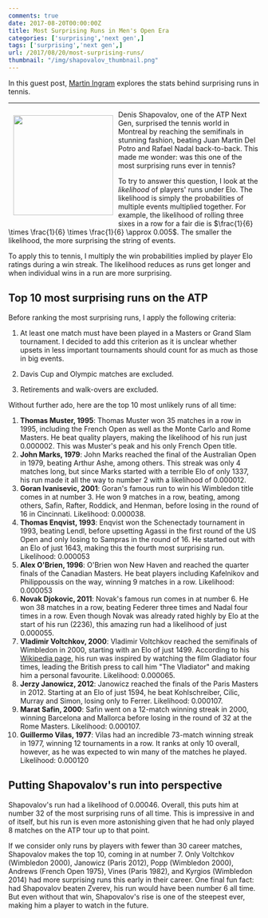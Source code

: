 ```yaml
---
comments: true
date: 2017-08-20T00:00:00Z
title: Most Surprising Runs in Men's Open Era
categories: ['surprising','next gen',]
tags: ['surprising','next gen',]
url: /2017/08/20/most-surprising-runs/
thumbnail: "/img/shapovalov_thumbnail.png"
---
```


In this guest post, [Martin Ingram](https://twitter.com/Xenophar) explores the stats behind surprising runs in tennis.

<!--more-->

<hr>

<div style="float:left;padding:2%;">
<img src="/img/shapovalov_thumbnail.png" width=200 />
</div>

Denis Shapovalov, one of the ATP Next Gen, surprised the tennis world in Montreal by reaching the semifinals in stunning fashion, beating Juan Martin Del Potro and Rafael Nadal back-to-back. This made me wonder: was this one of the most surprising runs ever in tennis?

To try to answer this question, I look at the _likelihood_ of players' runs under Elo. The likelihood is simply the probabilities of multiple events multiplied together. For example, the likelihood of rolling three sixes in a row for a fair die is $\frac{1}{6} \times \frac{1}{6} \times \frac{1}{6} \approx 0.005$. The smaller the likelihood, the more surprising the string of events.

To apply this to tennis, I multiply the win probabilities implied by player Elo ratings during a win streak. The likelihood reduces as runs get longer and when individual wins in a run are more surprising. 


## Top 10 most surprising runs on the ATP

Before ranking the most surprising runs, I apply the following criteria: 

1. At least one match must have been played in a Masters or Grand Slam tournament. I decided to add this criterion as it is unclear whether upsets in less important tournaments should count for as much as those in big events.

2. Davis Cup and Olympic matches are excluded.

3. Retirements and walk-overs are excluded.

Without further ado, here are the top 10 most unlikely runs of all time:

1. __Thomas Muster, 1995__: Thomas Muster won 35 matches in a row in 1995, including the French Open as well as the Monte Carlo and Rome Masters. He beat quality players, making the likelihood of his run just 0.000002. This was Muster's peak and his only French Open title.
2. __John Marks, 1979__: John Marks reached the final of the Australian Open in 1979, beating Arthur Ashe, among others. This streak was only 4 matches long, but since Marks started with a terrible Elo of only 1337, his run made it all the way to number 2 with a likelihood of 0.000012.
3. __Goran Ivanisevic, 2001__: Goran's famous run to win his Wimbledon title comes in at number 3. He won 9 matches in a row, beating, among others, Safin, Rafter, Roddick, and Henman, before losing in the round of 16 in Cincinnati. Likelihood: 0.000038.
4. __Thomas Enqvist, 1993__: Enqvist won the Schenectady tournament in 1993, beating Lendl, before upsetting Agassi in the first round of the US Open and only losing to Sampras in the round of 16. He started out with an Elo of just 1643, making this the fourth most surprising run. Likelihood: 0.000053
5. __Alex O'Brien, 1996__: O'Brien won New Haven and reached the quarter finals of the Canadian Masters. He beat players including Kafelnikov and Philippoussis on the way, winning 9 matches in a row. Likelihood: 0.000053
6. __Novak Djokovic, 2011__: Novak's famous run comes in at number 6. He won 38 matches in a row, beating Federer three times and Nadal four times in a row. Even though Novak was already rated highly by Elo at the start of his run (2236), this amazing run had a likelihood of just 0.000055.
7. __Vladimir Voltchkov, 2000__: Vladimir Voltchkov reached the semifinals of Wimbledon in 2000, starting with an Elo of just 1499. According to his [Wikipedia page](https://en.wikipedia.org/wiki/Vladimir_Voltchkov), his run was inspired by watching the film Gladiator four times, leading the British press to call him "The Vladiator" and making him a personal favourite. Likelihood: 0.000065.
8. __Jerzy Janowicz, 2012__: Janowicz reached the finals of the Paris Masters in 2012. Starting at an Elo of just 1594, he beat Kohlschreiber, Cilic, Murray and Simon, losing only to Ferrer. Likelihood: 0.000107.
9. __Marat Safin, 2000__: Safin went on a 12-match winning streak in 2000, winning Barcelona and Mallorca before losing in the round of 32 at the Rome Masters. Likelihood: 0.000107.
10. __Guillermo Vilas, 1977__: Vilas had an incredible 73-match winning streak in 1977, winning 12 tournaments in a row. It ranks at only 10 overall, however, as he was expected to win many of the matches he played. Likelihood: 0.000120

## Putting Shapovalov's run into perspective

Shapovalov's run had a likelihood of 0.00046. Overall, this puts him at number 32 of the most surprising runs of all time. This is impressive in and of itself, but his run is even more astonishing given that he had only played 8 matches on the ATP tour up to that point.

If we consider only runs by players with fewer than 30 career matches, Shapovalov makes the top 10, coming in at number 7. Only Voltchkov (Wimbledon 2000), Janowicz (Paris 2012), Popp (Wimbledon 2000), Andrews (French Open 1975), Vines (Paris 1982), and Kyrgios (Wimbledon 2014) had more surprising runs this early in their career. One final fun fact: had Shapovalov beaten Zverev, his run would have been number 6 all time. But even without that win, Shapovalov's rise is one of the steepest ever, making him a player to watch in the future.
